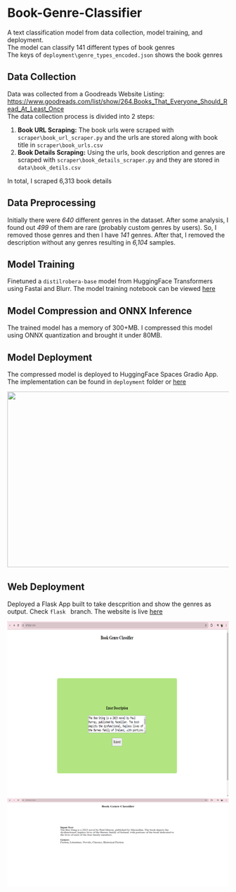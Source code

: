 # Book-Genre-Classifier

A text classification model from data collection, model training, and deployment. <br/>
The model can classify 141 different types of book genres <br/>The keys of `deployment\genre_types_encoded.json` shows the book genres

 ## Data Collection

Data was collected from a Goodreads Website Listing: https://www.goodreads.com/list/show/264.Books_That_Everyone_Should_Read_At_Least_Once <br/>The data collection process is divided into 2 steps:

1. **Book URL Scraping:** The book urls were scraped with `scraper\book_url_scraper.py` and the urls are stored along with book title in `scraper\book_urls.csv`
2. **Book Details Scraping:** Using the urls, book description and genres are scraped with `scraper\book_details_scraper.py` and they are stored in `data\book_detils.csv`

In total, I scraped 6,313 book details

## Data Preprocessing

Initially there were *640* different genres in the dataset. After some analysis, I found out *499* of them are rare (probably custom genres by users). So, I removed those genres and then I have *141* genres. After that, I removed the description without any genres resulting in *6,104* samples.

## Model Training

Finetuned a `distilrobera-base` model from HuggingFace Transformers using Fastai and Blurr. The model training notebook can be viewed [here](https://github.com/Arafat2345/Book-Genre-Classifier/blob/main/notebooks/multilabel_text_classification.ipynb)

## Model Compression and ONNX Inference

The trained model has a memory of 300+MB. I compressed this model using ONNX quantization and brought it under 80MB. 

## Model Deployment

The compressed model is deployed to HuggingFace Spaces Gradio App. The implementation can be found in `deployment` folder or [here](https://huggingface.co/spaces/arafat2345/multilabel-book-genre-classifier) 

<img src = "deployment/gradio_app.PNG" width="800" height="400">

## Web Deployment
Deployed a Flask App built to take descprition and show the genres as output. Check `flask ` branch. The website is live [here](https://book-genre-classifier.onrender.com) 

<img src = "deployment//flask_app_home.PNG.png" width="800" height="400">
<img src = "deployment/flask_app_results.PNG.png" width="800" height="200">
